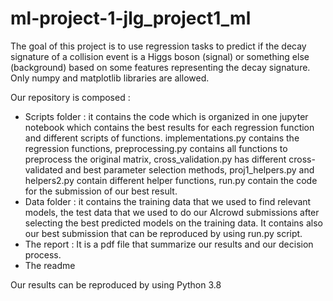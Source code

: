 # ml-project-1-jlg_project1_ml

The goal of this project is to use regression tasks to predict if the decay signature of a collision event is a Higgs boson (signal) or something else (background) based on some features representing the decay signature. Only numpy and matplotlib libraries are allowed.

Our repository is composed :
- Scripts folder : it contains the code which is organized in one jupyter notebook which contains the best results for each regression function and different scripts of functions. implementations.py contains the regression functions, preprocessing.py contains all functions to preprocess the original matrix, cross_validation.py has different cross-validated and best parameter selection methods, proj1_helpers.py and helpers2.py contain different helper functions, run.py contain the code for the submission of our best result.
- Data folder : it contains the training data that we used to find relevant models, the test data that we used to do our AIcrowd submissions after selecting the best predicted models on the training data. It contains also our best submission that can be reproduced by using run.py script.
- The report : It is a pdf file that summarize our results and our decision process.
- The readme

Our results can be reproduced by using Python 3.8


